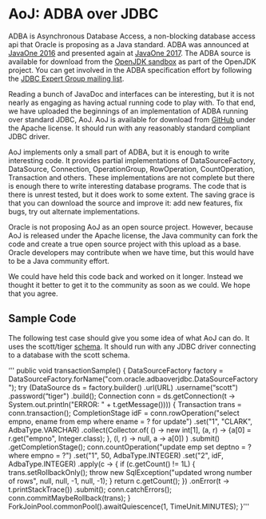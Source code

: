 # AoJ: ADBA over JDBC

ADBA is Asynchronous Database Access, a non-blocking database access api that Oracle is proposing as a Java standard. ADBA was announced at [JavaOne 2016](https://static.rainfocus.com/oracle/oow16/sess/1461693351182001EmRq/ppt/CONF1578%2020160916.pdf) and presented again at [JavaOne 2017](http://www.oracle.com/technetwork/database/application-development/jdbc/con1491-3961036.pdf). The ADBA source is available for download from the [OpenJDK sandbox](http://hg.openjdk.java.net/jdk/sandbox/file/729f80d0cf31/src/jdk.incubator.adba/share/classes) as part of the OpenJDK project. You can get involved in the ADBA specification effort by following the [JDBC Expert Group mailing list](http://mail.openjdk.java.net/pipermail/jdbc-spec-discuss/). 

Reading a bunch of JavaDoc and interfaces can be interesting, but it is not nearly as engaging as having actual running code to play with. To that end, we have uploaded the beginnings of an implementation of ADBA running over standard JDBC, AoJ. AoJ is available for download from [GitHub](https://github.com/oracle/oracle-db-examples/upload/master/java/AoJ) under the Apache license. It should run with any reasonably standard compliant JDBC driver.

AoJ implements only a small part of ADBA, but it is enough to write interesting code. It provides partial implementations of DataSourceFactory, DataSource, Connection, OperationGroup, RowOperation, CountOperation, Transaction and others. These implementations are not complete but there is enough there to write interesting database programs. The code that is there is unrest tested, but it does work to some extent. The saving grace is that you can download the source and improve it: add new features, fix bugs, try out alternate implementations.

Oracle is not proposing AoJ as an open source project. However, because AoJ is released under the Apache license, the Java community can fork the code and create a true open source project with this upload as a base. Oracle developers may contribute when we have time, but this would have to be a Java community effort.

We could have held this code back and worked on it longer. Instead we thought it better to get it to the community as soon as we could. We hope that you agree.

## Sample Code

The following test case should give you some idea of what AoJ can do. It uses the scott/tiger [schema](https://github.com/oracle/dotnet-db-samples/blob/master/schemas/scott.sql). It should run with any JDBC driver connecting to a database with the scott schema.

‘'' public void transactionSample() {
   DataSourceFactory factory = DataSourceFactory.forName("com.oracle.adbaoverjdbc.DataSourceFactory");
   try (DataSource ds = factory.builder()
           .url(URL)
           .username(“scott")
           .password(“tiger")
           .build();
           Connection conn = ds.getConnection(t -> System.out.println("ERROR: " + t.getMessage()))) {
     Transaction trans = conn.transaction();
     CompletionStage<Integer> idF = conn.<Integer>rowOperation("select empno, ename from emp where ename = ? for update")
             .set("1", "CLARK", AdbaType.VARCHAR)
             .collect(Collector.of(
                     () -> new int[1], 
                     (a, r) -> {a[0] = r.get("empno", Integer.class); },
                     (l, r) -> null,
                     a -> a[0])
             )
             .submit()
             .getCompletionStage();
     conn.<Long>countOperation("update emp set deptno = ? where empno = ?")
             .set("1", 50, AdbaType.INTEGER)
             .set("2", idF, AdbaType.INTEGER)
             .apply(c -> { 
               if (c.getCount() != 1L) {
                 trans.setRollbackOnly();
                 throw new SqlException("updated wrong number of rows", null, null, -1, null, -1);
               }
               return c.getCount();
             })
             .onError(t -> t.printStackTrace())
             .submit();
     conn.catchErrors();
     conn.commitMaybeRollback(trans);
   }    
   ForkJoinPool.commonPool().awaitQuiescence(1, TimeUnit.MINUTES);
 }’''


